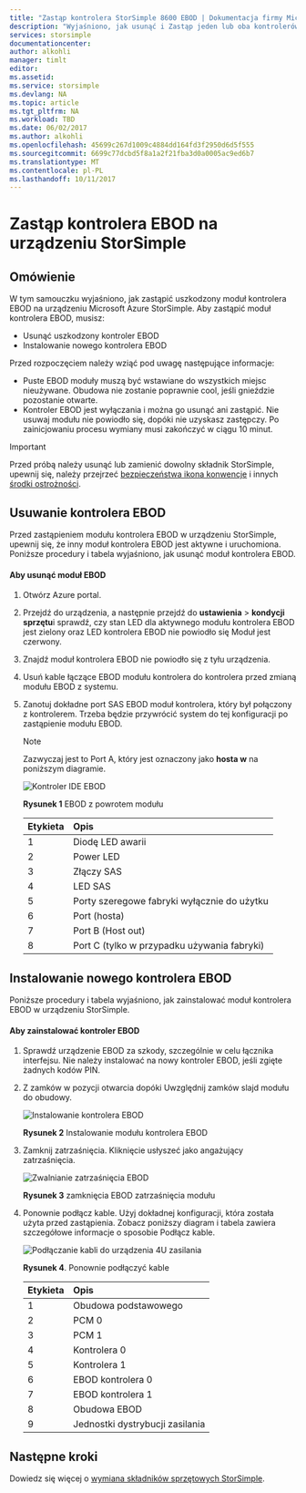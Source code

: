 ```yaml
---
title: "Zastąp kontrolera StorSimple 8600 EBOD | Dokumentacja firmy Microsoft"
description: "Wyjaśniono, jak usunąć i Zastąp jeden lub oba kontrolerów EBOD na urządzeniu StorSimple 8600."
services: storsimple
documentationcenter: 
author: alkohli
manager: timlt
editor: 
ms.assetid: 
ms.service: storsimple
ms.devlang: NA
ms.topic: article
ms.tgt_pltfrm: NA
ms.workload: TBD
ms.date: 06/02/2017
ms.author: alkohli
ms.openlocfilehash: 45699c267d1009c4884dd164fd3f2950d6d5f555
ms.sourcegitcommit: 6699c77dcbd5f8a1a2f21fba3d0a0005ac9ed6b7
ms.translationtype: MT
ms.contentlocale: pl-PL
ms.lasthandoff: 10/11/2017
---
```

# <a name="replace-an-ebod-controller-on-your-storsimple-device"></a>Zastąp kontrolera EBOD na urządzeniu StorSimple

## <a name="overview"></a>Omówienie
W tym samouczku wyjaśniono, jak zastąpić uszkodzony moduł kontrolera EBOD na urządzeniu Microsoft Azure StorSimple. Aby zastąpić moduł kontrolera EBOD, musisz:

* Usunąć uszkodzony kontroler EBOD
* Instalowanie nowego kontrolera EBOD

Przed rozpoczęciem należy wziąć pod uwagę następujące informacje:

* Puste EBOD moduły muszą być wstawiane do wszystkich miejsc nieużywane. Obudowa nie zostanie poprawnie cool, jeśli gnieździe pozostanie otwarte.
* Kontroler EBOD jest wyłączania i można go usunąć ani zastąpić. Nie usuwaj modułu nie powiodło się, dopóki nie uzyskasz zastępczy. Po zainicjowaniu procesu wymiany musi zakończyć w ciągu 10 minut.

> [!IMPORTANT]
> Przed próbą należy usunąć lub zamienić dowolny składnik StorSimple, upewnij się, należy przejrzeć [bezpieczeństwa ikona konwencje](storsimple-safety.md#safety-icon-conventions) i innych [środki ostrożności](storsimple-safety.md).

## <a name="remove-an-ebod-controller"></a>Usuwanie kontrolera EBOD
Przed zastąpieniem modułu kontrolera EBOD w urządzeniu StorSimple, upewnij się, że inny moduł kontrolera EBOD jest aktywne i uruchomiona. Poniższe procedury i tabela wyjaśniono, jak usunąć moduł kontrolera EBOD.

#### <a name="to-remove-an-ebod-module"></a>Aby usunąć moduł EBOD
1. Otwórz Azure portal.
2. Przejdź do urządzenia, a następnie przejdź do **ustawienia** > **kondycji sprzętu**i sprawdź, czy stan LED dla aktywnego modułu kontrolera EBOD jest zielony oraz LED kontrolera EBOD nie powiodło się Moduł jest czerwony.
3. Znajdź moduł kontrolera EBOD nie powiodło się z tyłu urządzenia.
4. Usuń kable łączące EBOD modułu kontrolera do kontrolera przed zmianą modułu EBOD z systemu.
5. Zanotuj dokładne port SAS EBOD moduł kontrolera, który był połączony z kontrolerem. Trzeba będzie przywrócić system do tej konfiguracji po zastąpienie modułu EBOD.
   
   > [!NOTE]
   > Zazwyczaj jest to Port A, który jest oznaczony jako **hosta w** na poniższym diagramie.
   
    ![Kontroler IDE EBOD](./media/storsimple-ebod-controller-replacement/IC741049.png)
   
     **Rysunek 1** EBOD z powrotem modułu
   
   | Etykieta | Opis |
   |:--- |:--- |
   | 1 |Diodę LED awarii |
   | 2 |Power LED |
   | 3 |Złączy SAS |
   | 4 |LED SAS |
   | 5 |Porty szeregowe fabryki wyłącznie do użytku |
   | 6 |Port (hosta) |
   | 7 |Port B (Host out) |
   | 8 |Port C (tylko w przypadku używania fabryki) |

## <a name="install-a-new-ebod-controller"></a>Instalowanie nowego kontrolera EBOD
Poniższe procedury i tabela wyjaśniono, jak zainstalować moduł kontrolera EBOD w urządzeniu StorSimple.

#### <a name="to-install-an-ebod-controller"></a>Aby zainstalować kontroler EBOD
1. Sprawdź urządzenie EBOD za szkody, szczególnie w celu łącznika interfejsu. Nie należy instalować na nowy kontroler EBOD, jeśli zgięte żadnych kodów PIN.
2. Z zamków w pozycji otwarcia dopóki Uwzględnij zamków slajd modułu do obudowy.
   
    ![Instalowanie kontrolera EBOD](./media/storsimple-ebod-controller-replacement/IC741050.png)
   
    **Rysunek 2** Instalowanie modułu kontrolera EBOD
3. Zamknij zatrzaśnięcia. Kliknięcie usłyszeć jako angażujący zatrzaśnięcia.
   
    ![Zwalnianie zatrzaśnięcia EBOD](./media/storsimple-ebod-controller-replacement/IC741047.png)
   
    **Rysunek 3** zamknięcia EBOD zatrzaśnięcia modułu
4. Ponownie podłącz kable. Użyj dokładnej konfiguracji, która została użyta przed zastąpienia. Zobacz poniższy diagram i tabela zawiera szczegółowe informacje o sposobie Podłącz kable.
   
    ![Podłączanie kabli do urządzenia 4U zasilania](./media/storsimple-ebod-controller-replacement/IC770723.png)
   
    **Rysunek 4**. Ponownie podłączyć kable
   
   | Etykieta | Opis |
   |:--- |:--- |
   | 1 |Obudowa podstawowego |
   | 2 |PCM 0 |
   | 3 |PCM 1 |
   | 4 |Kontrolera 0 |
   | 5 |Kontrolera 1 |
   | 6 |EBOD kontrolera 0 |
   | 7 |EBOD kontrolera 1 |
   | 8 |Obudowa EBOD |
   | 9 |Jednostki dystrybucji zasilania |

## <a name="next-steps"></a>Następne kroki
Dowiedz się więcej o [wymiana składników sprzętowych StorSimple](storsimple-8000-hardware-component-replacement.md).

